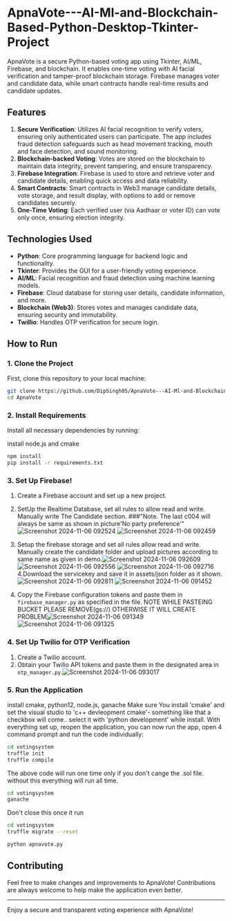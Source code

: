 # ApnaVote---AI-Ml-and-Blockchain-Based-Python-Desktop-Tkinter-Project
ApnaVote is a secure Python-based voting app using Tkinter, AI/ML, Firebase, and blockchain. It enables one-time voting with AI facial verification and tamper-proof blockchain storage. Firebase manages voter and candidate data, while smart contracts handle real-time results and candidate updates.

## Features

1. **Secure Verification**: Utilizes AI facial recognition to verify voters, ensuring only authenticated users can participate. The app includes fraud detection safeguards such as head movement tracking, mouth and face detection, and sound monitoring.
2. **Blockchain-backed Voting**: Votes are stored on the blockchain to maintain data integrity, prevent tampering, and ensure transparency.
3. **Firebase Integration**: Firebase is used to store and retrieve voter and candidate details, enabling quick access and data reliability.
4. **Smart Contracts**: Smart contracts in Web3 manage candidate details, vote storage, and result display, with options to add or remove candidates securely.
5. **One-Time Voting**: Each verified user (via Aadhaar or voter ID) can vote only once, ensuring election integrity.

## Technologies Used

- **Python**: Core programming language for backend logic and functionality.
- **Tkinter**: Provides the GUI for a user-friendly voting experience.
- **AI/ML**: Facial recognition and fraud detection using machine learning models.
- **Firebase**: Cloud database for storing user details, candidate information, and more.
- **Blockchain (Web3)**: Stores votes and manages candidate data, ensuring security and immutability.
- **Twillio**: Handles OTP verification for secure login.

## How to Run

### 1. Clone the Project

First, clone this repository to your local machine:

```bash
git clone https://github.com/DipSingh05/ApnaVote---AI-Ml-and-Blockchain-Based-Python-Desktop-Tkinter-Project.git
cd ApnaVote
```

### 2. Install Requirements

Install all necessary dependencies by running:

install node.js and cmake

```bash
npm install
pip install -r requirements.txt
```

### 3. Set Up Firebase!
1. Create a Firebase account and set up a new project.
2. SetUp the Realtime Database, set all rules to allow read and write. Manually write The Candidate section. ###"Note. The last c004 will always be same as shown in picture'No party preference'"![Screenshot 2024-11-06 092524](https://github.com/user-attachments/assets/3ecd12af-f265-43bd-852e-3c9e1ab66ade)
![Screenshot 2024-11-06 092459](https://github.com/user-attachments/assets/ddda40bb-f0a2-4d76-bdbd-a565aa963a33)
3. Setup the firebase storage and set all rules allow read and write. Manually create the candidate folder and upload pictures according to same name as given in demo.![Screenshot 2024-11-06 092609](https://github.com/user-attachments/assets/688bc890-4c43-4b85-8714-5c0bf5792722)
![Screenshot 2024-11-06 092556](https://github.com/user-attachments/assets/33fb4fd7-0143-453c-a4da-7034d0a3d871)
![Screenshot 2024-11-06 092716](https://github.com/user-attachments/assets/8fdad0a6-1e54-43cc-85ba-52722ddb5e34)
4.Download the servicekey and save it in assets/json folder as it shown.![Screenshot 2024-11-06 092811](https://github.com/user-attachments/assets/e3794d43-e551-4a41-bbc5-99ab5a679902)
![Screenshot 2024-11-06 091452](https://github.com/user-attachments/assets/6570ba08-abb9-44ef-ad95-056ef25a905f)

5. Copy the Firebase configuration tokens and paste them in `firebase_manager.py` as specified in the file. NOTE WHILE PASTEING BUCKET PLEASE REMOVE(gs://) OTHERWISE IT WILL CREATE PROBLEM![Screenshot 2024-11-06 091349](https://github.com/user-attachments/assets/5cc34562-a272-4178-8b55-575af25d9a6a)
![Screenshot 2024-11-06 091325](https://github.com/user-attachments/assets/d47335d1-2f2d-4bc8-a7c4-191c7df509f6)


### 4. Set Up Twilio for OTP Verification

1. Create a Twilio account.
2. Obtain your Twilio API tokens and paste them in the designated area in `otp_manager.py`.![Screenshot 2024-11-06 093017](https://github.com/user-attachments/assets/a1c6f9be-5930-4ee0-9cc0-7d42176c46b9)


### 5. Run the Application
install cmake, python12, node.js, ganache
Make sure You install 'cmake' and set the visual studio to 'c++ devleopment cmake'- something like that a checkbox will come.. select it with 'python development' while install.
With everything set up, reopen the application, you can now run the app, open 4 command prompt and run the code individually:

```bash
cd votingsystem
truffle init
truffle compile
```
The above code will run one time only if you don't cange the .sol file. without this everything will run all time.

 ```bash
cd votingsystem
ganache
```
Don't close this once it run

 ```bash
cd votingsystem
truffle migrate --reset
```

 ```bash
python apnavote.py
```

## Contributing

Feel free to make changes and improvements to ApnaVote! Contributions are always welcome to help make the application even better.

---

Enjoy a secure and transparent voting experience with ApnaVote!
